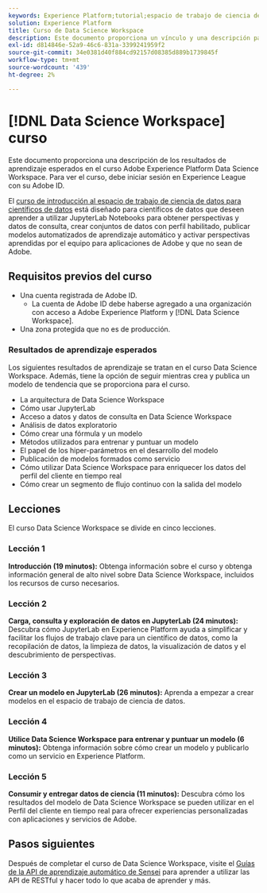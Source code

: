```yaml
---
keywords: Experience Platform;tutorial;espacio de trabajo de ciencia de datos;temas populares;curso de ciencia de datos;curso;dsw
solution: Experience Platform
title: Curso de Data Science Workspace
description: Este documento proporciona un vínculo y una descripción para el curso de Adobe Experience Platform Data Science Workspace.
exl-id: d814846e-52a9-46c6-831a-3399241959f2
source-git-commit: 34e0381d40f884cd92157d08385d889b1739845f
workflow-type: tm+mt
source-wordcount: '439'
ht-degree: 2%

---
```



# [!DNL Data Science Workspace] curso

Este documento proporciona una descripción de los resultados de aprendizaje esperados en el curso Adobe Experience Platform Data Science Workspace. Para ver el curso, debe iniciar sesión en Experience League con su Adobe ID.

El [curso de introducción al espacio de trabajo de ciencia de datos para científicos de datos](https://experienceleague.adobe.com/?recommended=ExperiencePlatform-U-1-2021.1.dsw&amp;lang=es) está diseñado para científicos de datos que deseen aprender a utilizar JupyterLab Notebooks para obtener perspectivas y datos de consulta, crear conjuntos de datos con perfil habilitado, publicar modelos automatizados de aprendizaje automático y activar perspectivas aprendidas por el equipo para aplicaciones de Adobe y que no sean de Adobe.

## Requisitos previos del curso

- Una cuenta registrada de Adobe ID.
   - La cuenta de Adobe ID debe haberse agregado a una organización con acceso a Adobe Experience Platform y [!DNL Data Science Workspace].
- Una zona protegida que no es de producción.

### Resultados de aprendizaje esperados

Los siguientes resultados de aprendizaje se tratan en el curso Data Science Workspace. Además, tiene la opción de seguir mientras crea y publica un modelo de tendencia que se proporciona para el curso.

- La arquitectura de Data Science Workspace
- Cómo usar JupyterLab
- Acceso a datos y datos de consulta en Data Science Workspace
- Análisis de datos exploratorio
- Cómo crear una fórmula y un modelo
- Métodos utilizados para entrenar y puntuar un modelo
- El papel de los hiper-parámetros en el desarrollo del modelo
- Publicación de modelos formados como servicio
- Cómo utilizar Data Science Workspace para enriquecer los datos del perfil del cliente en tiempo real
- Cómo crear un segmento de flujo continuo con la salida del modelo

## Lecciones

El curso Data Science Workspace se divide en cinco lecciones.

### Lección 1

**Introducción (19 minutos):** Obtenga información sobre el curso y obtenga información general de alto nivel sobre Data Science Workspace, incluidos los recursos de curso necesarios.

### Lección 2

**Carga, consulta y exploración de datos en JupyterLab (24 minutos):** Descubra cómo JupyterLab en Experience Platform ayuda a simplificar y facilitar los flujos de trabajo clave para un científico de datos, como la recopilación de datos, la limpieza de datos, la visualización de datos y el descubrimiento de perspectivas.

### Lección 3

**Crear un modelo en JupyterLab (26 minutos):** Aprenda a empezar a crear modelos en el espacio de trabajo de ciencia de datos.

### Lección 4

**Utilice Data Science Workspace para entrenar y puntuar un modelo (6 minutos):** Obtenga información sobre cómo crear un modelo y publicarlo como un servicio en Experience Platform.

### Lección 5

**Consumir y entregar datos de ciencia (11 minutos):** Descubra cómo los resultados del modelo de Data Science Workspace se pueden utilizar en el Perfil del cliente en tiempo real para ofrecer experiencias personalizadas con aplicaciones y servicios de Adobe.

## Pasos siguientes

Después de completar el curso de Data Science Workspace, visite el [Guías de la API de aprendizaje automático de Sensei](./api/getting-started.md) para aprender a utilizar las API de RESTful y hacer todo lo que acaba de aprender y más.



